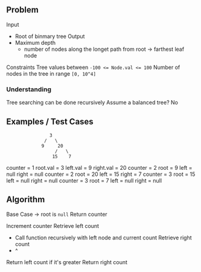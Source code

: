 ## Problem
Input
- Root of binmary tree
Output
- Maximum depth
  - number of nodes along the longet path from root -> farthest leaf node

Constraints
Tree values between `-100 <= Node.val <= 100`
Number of nodes in the tree in range `[0, 10^4]`

### Understanding

Tree searching can be done recursively
Assume a balanced tree? No

## Examples / Test Cases
                    3
                  /   \
                 9     20
                      /   \
                     15    7

counter = 1
root.val = 3
left.val = 9
right.val = 20
  counter = 2
  root = 9
  left = null
  right = null
  counter = 2
  root = 20
  left = 15
  right = 7
    counter = 3
    root = 15
    left = null
    right = null
    counter = 3
    root = 7
    left = null
    right = null

## Algorithm
Base Case -> root is `null`
  Return counter

Increment counter
Retrieve left count
  - Call function recursively with left node and current count
Retrieve right count
  - ^

Return left count if it's greater
Return right count
